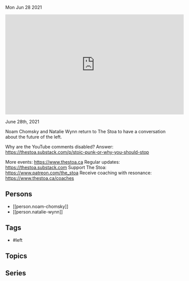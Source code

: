 



Mon Jun 28 2021

<iframe width="560" height="315" src="https://www.youtube.com/embed/WAnG0gnp1sA" title="The Future of the Left w/ Noam Chomsky and Natalie Wynn (ContraPoints)" frameborder="0" allow="accelerometer; autoplay; clipboard-write; encrypted-media; gyroscope; picture-in-picture" allowfullscreen ></iframe>

June 28th, 2021

Noam Chomsky and Natalie Wynn return to The Stoa to have a conversation about the future of the left. 

Why are the YouTube comments disabled? Answer: https://thestoa.substack.com/p/stoic-punk-or-why-you-should-stop

More events: https://www.thestoa.ca
Regular updates: https://thestoa.substack.com
Support The Stoa: https://www.patreon.com/the_stoa
Receive coaching with resonance: https://www.thestoa.ca/coaches

## Persons

- [[person.noam-chomsky]]
- [[person.natalie-wynn]]

## Tags

- #left

## Topics



## Series



